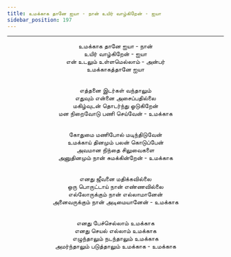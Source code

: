 ```yaml
---
title: உமக்காக தானே ஐயா - நான் உயிர் வாழ்கிறேன் - ஐயா
sidebar_position: 197
---
```


---
<center>
உமக்காக தானே ஐயா - நான்<br/>
உயிர் வாழ்கிறேன் - ஐயா<br/>
என் உடலும் உள்ளமெல்லாம் - அன்பர்<br/>
உமக்காகத்தானே ஐயா<br/><br/>

எத்தனை இடர்கள் வந்தாலும்<br/>
எதுவும் என்னை அசைப்பதில்லை<br/>
மகிழ்வுடன் தொடர்ந்து ஓடுகிறேன்<br/>
மன நிறைவோடு பணி செய்வேன்        - உமக்காக<br/><br/>

கோதுமை மணிபோல் மடிந்திடுவேன்<br/>
உமக்காய் தினமும் பலன் கொடுப்பேன்<br/>
அவமான நிந்தை சிலுவைகளை<br/>
அனுதினமும் நான் சுமக்கின்றேன்        - உமக்காக<br/><br/>

எனது ஜீவனை மதிக்கவில்லை<br/>
ஒரு பொருட்டாய் நான் எண்ணவில்லை<br/>
எல்லோருக்கும் நான் எல்லாமானேன்<br/>
அனைவருக்கும் நான் அடிமையானேன்        - உமக்காக<br/><br/>

எனது பேச்செல்லாம் உமக்காக<br/>
எனது செயல் எல்லாம் உமக்காக<br/>
எழுந்தாலும் நடந்தாலும் உமக்காக<br/>
அமர்ந்தாலும் படுத்தாலும் உமக்காக        - உமக்காக
</center>